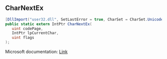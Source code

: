 ## CharNextEx

```csharp
[DllImport("user32.dll", SetLastError = true, CharSet = CharSet.Unicode)]
public static extern IntPtr CharNextEx(
   uint codePage,
   IntPtr lpCurrentChar,
   uint flags
);
```

Microsoft documentation: [Link](https://learn.microsoft.com/en-us/windows/win32/api/winuser/nf-winuser-charnextexa)
